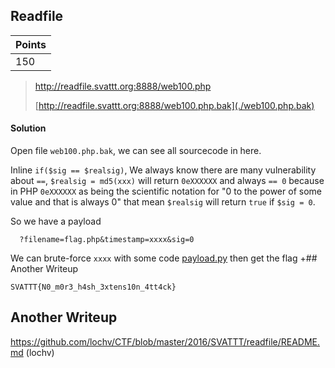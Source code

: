 ## Readfile

| Points |
| ------ |
| 150 |

> http://readfile.svattt.org:8888/web100.php
>
> [http://readfile.svattt.org:8888/web100.php.bak](./web100.php.bak) 

#### Solution

Open file `web100.php.bak`, we can see all sourcecode in here.

Inline `if($sig == $realsig)`, We always know there are many vulnerability about `==`, `$realsig = md5(xxx)` will return `0eXXXXXX` and always `== 0` because in PHP `0eXXXXXX` as being the scientific notation for "0 to the power of some value and that is always 0" that mean `$realsig` will return `true` if `$sig = 0`.		

So we have a payload		

```		
  ?filename=flag.php&timestamp=xxxx&sig=0		
```
We can brute-force `xxxx` with some code [payload.py](./payload.py) then get the flag		 +## Another Writeup
  		  
`SVATTT{N0_m0r3_h4sh_3xtens10n_4tt4ck}`

## Another Writeup

https://github.com/lochv/CTF/blob/master/2016/SVATTT/readfile/README.md (lochv)

